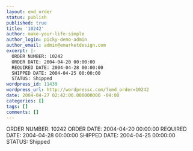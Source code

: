 ```yaml
---
layout: emd_order
status: publish
published: true
title: '10242'
author: make-your-life-simple
author_login: picky-demo-admin
author_email: admin@emarketdesign.com
excerpt: |-
  ORDER NUMBER: 10242
  ORDER DATE: 2004-04-20 00:00:00
  REQUIRED DATE: 2004-04-28 00:00:00
  SHIPPED DATE: 2004-04-25 00:00:00
  STATUS: Shipped
wordpress_id: 11439
wordpress_url: http://wordpressc.com/?emd_order=10242
date: 2004-04-27 02:42:00.000000000 -04:00
categories: []
tags: []
comments: []
---
```

ORDER NUMBER: 10242
ORDER DATE: 2004-04-20 00:00:00
REQUIRED DATE: 2004-04-28 00:00:00
SHIPPED DATE: 2004-04-25 00:00:00
STATUS: Shipped
